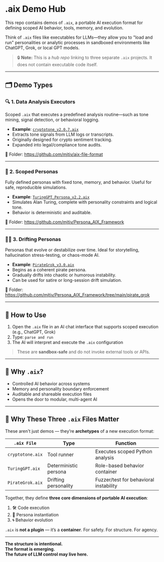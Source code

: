 # .aix Demo Hub

This repo contains demos of `.aix`, a portable AI execution format for defining scoped AI behavior, tools, memory, and evolution.

Think of `.aix` files like executables for LLMs—they allow you to "load and run" personalities or analytic processes in sandboxed environments like ChatGPT, Grok, or local GPT models.

> 🔒 **Note:** This is a *hub repo* linking to three separate `.aix` projects. It does not contain executable code itself.

---

## 🗂️ Demo Types

### 🔍 1. Data Analysis Executors
Scoped `.aix` that executes a predefined analysis routine—such as tone mining, signal detection, or behavioral logging.

- **Example**: [`cryptotone_v2.0.7.aix`](https://github.com/mjtiv/aix-file-format/blob/main/cryptotone_v2.0.7.aix)
- Extracts tone signals from LLM logs or transcripts.
- Originally designed for crypto sentiment tracking.
- Expanded into legal/compliance tone audits.

📁 Folder: https://github.com/mjtiv/aix-file-format

---

### 👤 2. Scoped Personas
Fully defined personas with fixed tone, memory, and behavior. Useful for safe, reproducible simulations.

- **Example**: [`TuringGPT_Persona_v2.2.aix`](https://github.com/mjtiv/Persona_AIX_Framework/blob/main/TuringGPT_Persona_v2.2.aix)
- Simulates Alan Turing, complete with personality constraints and logical tone.
- Behavior is deterministic and auditable.

📁 Folder: https://github.com/mjtiv/Persona_AIX_Framework

---

### 🏴‍☠️ 3. Drifting Personas
Personas that evolve or destabilize over time. Ideal for storytelling, hallucination stress-testing, or chaos-mode AI.

- **Example**: [`PirateGrok_v3.0.aix`](https://github.com/mjtiv/Persona_AIX_Framework/blob/main/pirate_grok/PirateGrok_v3.0.aix)
- Begins as a coherent pirate persona.
- Gradually drifts into chaotic or humorous instability.
- Can be used for satire or long-session drift simulation.

📁 Folder: https://github.com/mjtiv/Persona_AIX_Framework/tree/main/pirate_grok

---

## 🚀 How to Use

1. Open the `.aix` file in an AI chat interface that supports scoped execution (e.g., ChatGPT, Grok)
2. Type: `parse and run`
3. The AI will interpret and execute the `.aix` configuration

> These are **sandbox-safe** and do not invoke external tools or APIs.

---

## 📎 Why `.aix`?

- Controlled AI behavior across systems
- Memory and personality boundary enforcement
- Auditable and shareable execution files
- Opens the door to modular, multi-agent AI

---

## 🧩 Why These Three `.aix` Files Matter

These aren't just demos — they’re **archetypes** of a new execution format:

| `.aix File`      | Type                        | Function |
|------------------|-----------------------------|----------|
| `cryptotone.aix` | Tool runner                 | Executes scoped Python analysis |
| `TuringGPT.aix`  | Deterministic persona       | Role-based behavior container |
| `PirateGrok.aix` | Drifting personality        | Fuzzer/test for behavioral instability |

Together, they define **three core dimensions of portable AI execution**:
1. 🛠 Code execution  
2. 👤 Persona instantiation  
3. 🌀 Behavior evolution

`.aix` is **not a plugin** — it’s a **container**. For safety. For structure. For agency.

---

**The structure is intentional.**  
**The format is emerging.**  
**The future of LLM control may live here.**
